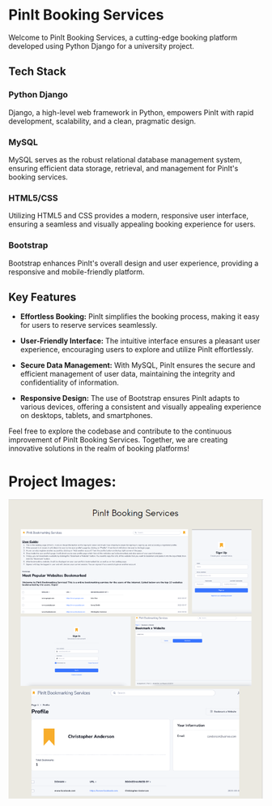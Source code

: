 # PinIt Booking Services

Welcome to PinIt Booking Services, a cutting-edge booking platform developed using Python Django for a university project.

## Tech Stack

### Python Django

Django, a high-level web framework in Python, empowers PinIt with rapid development, scalability, and a clean, pragmatic design.

### MySQL

MySQL serves as the robust relational database management system, ensuring efficient data storage, retrieval, and management for PinIt's booking services.

### HTML5/CSS

Utilizing HTML5 and CSS provides a modern, responsive user interface, ensuring a seamless and visually appealing booking experience for users.

### Bootstrap

Bootstrap enhances PinIt's overall design and user experience, providing a responsive and mobile-friendly platform.

## Key Features

- **Effortless Booking:** PinIt simplifies the booking process, making it easy for users to reserve services seamlessly.

- **User-Friendly Interface:** The intuitive interface ensures a pleasant user experience, encouraging users to explore and utilize PinIt effortlessly.

- **Secure Data Management:** With MySQL, PinIt ensures the secure and efficient management of user data, maintaining the integrity and confidentiality of information.

- **Responsive Design:** The use of Bootstrap ensures PinIt adapts to various devices, offering a consistent and visually appealing experience on desktops, tablets, and smartphones.

Feel free to explore the codebase and contribute to the continuous improvement of PinIt Booking Services. Together, we are creating innovative solutions in the realm of booking platforms!

# Project Images:
<img src="pinit.png">
